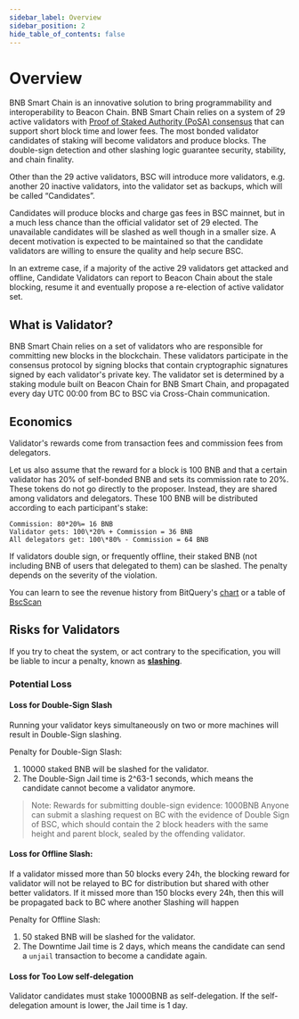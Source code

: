 ```yaml
---
sidebar_label: Overview
sidebar_position: 2
hide_table_of_contents: false
---
```

# Overview

BNB Smart Chain is an innovative solution to bring programmability and interoperability to Beacon Chain. BNB Smart Chain relies on a system of 29 active validators with [Proof of Staked Authority (PoSA) consensus](https://github.com/bnb-chain/whitepaper/blob/master/WHITEPAPER.md#consensus-and-validator-quorum) that can support short block time and lower fees. The most bonded validator candidates of staking will become validators and produce blocks. The double-sign detection and other slashing logic guarantee security, stability, and chain finality.

Other than the 29 active validators, BSC will introduce more validators, e.g. another 20 inactive validators, into the validator set as backups, which will be called “Candidates”.

Candidates will produce blocks and charge gas fees in BSC mainnet, but in a much less chance than the official validator set of 29 elected. The unavailable candidates will be slashed as well though in a smaller size. A decent motivation is expected to be maintained so that the candidate validators are willing to ensure the quality and help secure BSC.

In an extreme case, if a majority of the active 29 validators get attacked and offline, Candidate Validators can report to Beacon Chain about the stale blocking, resume it and eventually propose a re-election of active validator set.

## What is Validator?

BNB Smart Chain relies on a set of validators who are responsible for committing new blocks in the blockchain. These validators participate in the consensus protocol by signing blocks that contain cryptographic signatures signed by each validator's private key.  The validator set is determined by a staking module built on Beacon Chain for BNB Smart Chain, and propagated every day UTC 00:00 from BC to BSC via Cross-Chain communication.


## Economics

Validator's rewards come from transaction fees and commission fees from delegators.

Let us also assume that the reward for a block is 100 BNB and that a certain validator has 20% of self-bonded BNB and sets its commission rate to 20%. These tokens do not go directly to the proposer. Instead, they are shared among validators and delegators.  These 100 BNB will be distributed according to each participant's stake:

```
Commission: 80*20%= 16 BNB
Validator gets: 100\*20% + Commission = 36 BNB
All delegators get: 100\*80% - Commission = 64 BNB
```

If validators double sign, or frequently offline, their staked BNB (not including BNB of users that delegated to them) can be slashed. The penalty depends on the severity of the violation.

You can learn to see the revenue history from BitQuery's [chart](https://explorer.bitquery.io/bsc/miners) or a table of [BscScan](https://bscscan.com/validatorset)

## Risks for Validators

If you try to cheat the system, or act contrary to the specification, you will be liable to incur a penalty, known as **[slashing](bc-slashing.md)**.


### Potential Loss


#### Loss for Double-Sign Slash

Running your validator keys simultaneously on two or more machines will result in Double-Sign slashing.

Penalty for Double-Sign Slash:

1. 10000 staked BNB will be slashed for the validator.
2. The Double-Sign Jail time is 2^63-1 seconds, which means the candidate cannot become a validator anymore.

> Note: Rewards for submitting double-sign evidence: 1000BNB Anyone can submit a slashing request on BC with the evidence of Double Sign of BSC, which should contain the 2 block headers with the same height and parent block, sealed by the offending validator.


#### Loss for Offline Slash:


If a validator missed more than 50 blocks every 24h, the blocking reward for validator will not be relayed to BC for distribution but shared with other better validators. If it missed more than 150 blocks every 24h, then this will be propagated back to BC where another Slashing will happen

Penalty for Offline Slash:

1. 50 staked BNB will be slashed for the validator.
2. The Downtime Jail time is 2 days, which means the candidate can send a `unjail` transaction to become a candidate again.



#### Loss for Too Low self-delegation

Validator candidates must stake 10000BNB as self-delegation. If the self-delegation amount is lower, the Jail time is 1 day.
